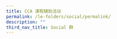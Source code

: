 ```yaml
---
title: CCA 课程辅助活动
permalink: /le-folders/social/permalink/
description: ""
third_nav_title: Social 群
---
```

